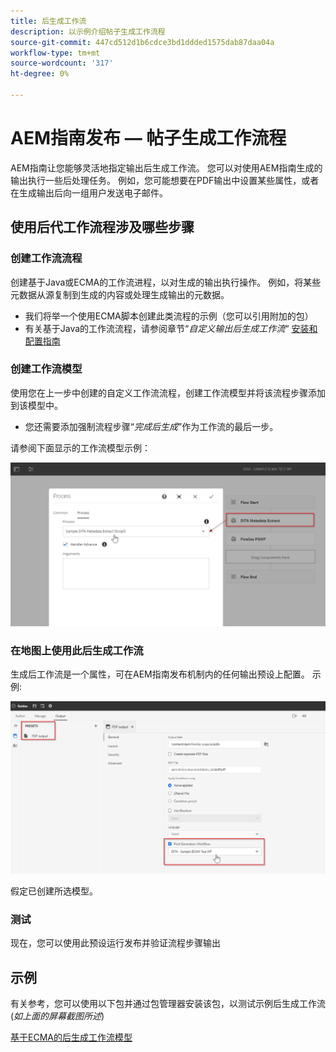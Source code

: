 ```yaml
---
title: 后生成工作流
description: 以示例介绍帖子生成工作流程
source-git-commit: 447cd512d1b6cdce3bd1ddded1575dab87daa04a
workflow-type: tm+mt
source-wordcount: '317'
ht-degree: 0%

---
```



# AEM指南发布 — 帖子生成工作流程

AEM指南让您能够灵活地指定输出后生成工作流。 您可以对使用AEM指南生成的输出执行一些后处理任务。
例如，您可能想要在PDF输出中设置某些属性，或者在生成输出后向一组用户发送电子邮件。


## 使用后代工作流程涉及哪些步骤

### 创建工作流流程

创建基于Java或ECMA的工作流进程，以对生成的输出执行操作。 例如，将某些元数据从源复制到生成的内容或处理生成输出的元数据。
- 我们将举一个使用ECMA脚本创建此类流程的示例（您可以引用附加的包）
- 有关基于Java的工作流流程，请参阅章节“*自定义输出后生成工作流*“ [安装和配置指南](https://helpx.adobe.com/content/dam/help/en/xml-documentation-solution/4-2/Adobe-Experience-Manager-Guides_UUID_Installation-Configuration-Guide_EN.pdf#page=119)


### 创建工作流模型

使用您在上一步中创建的自定义工作流流程，创建工作流模型并将该流程步骤添加到该模型中。
- 您还需要添加强制流程步骤“*完成后生成*”作为工作流的最后一步。

请参阅下面显示的工作流模型示例：

![后代工作流模型](../assets/workflows/pgwf-workflow-model.png)


### 在地图上使用此后生成工作流

生成后工作流是一个属性，可在AEM指南发布机制内的任何输出预设上配置。 示例:

![输出预设的后处理工作流](../assets/workflows/pgwf-preset-settings.png)


假定已创建所选模型。


### 测试

现在，您可以使用此预设运行发布并验证流程步骤输出


## 示例

有关参考，您可以使用以下包并通过包管理器安装该包，以测试示例后生成工作流(*如上面的屏幕截图所述*)

[基于ECMA的后生成工作流模型](../assets/workflows/sample-pgwf-ecma-test-wfmetadata.zip)
